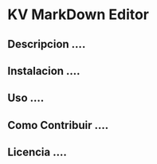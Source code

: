 KV MarkDown Editor
==========================

## Descripcion ....

## Instalacion ....

## Uso ....

## Como Contribuir ....

## Licencia ....
